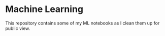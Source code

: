 # Machine Learning
This repository contains some of my ML notebooks as I clean them up for public view.
